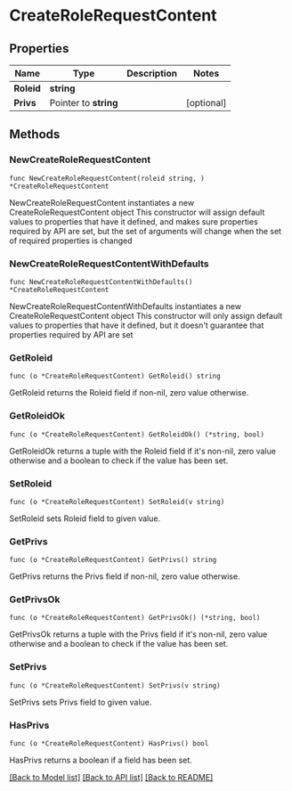 # CreateRoleRequestContent

## Properties

Name | Type | Description | Notes
------------ | ------------- | ------------- | -------------
**Roleid** | **string** |  | 
**Privs** | Pointer to **string** |  | [optional] 

## Methods

### NewCreateRoleRequestContent

`func NewCreateRoleRequestContent(roleid string, ) *CreateRoleRequestContent`

NewCreateRoleRequestContent instantiates a new CreateRoleRequestContent object
This constructor will assign default values to properties that have it defined,
and makes sure properties required by API are set, but the set of arguments
will change when the set of required properties is changed

### NewCreateRoleRequestContentWithDefaults

`func NewCreateRoleRequestContentWithDefaults() *CreateRoleRequestContent`

NewCreateRoleRequestContentWithDefaults instantiates a new CreateRoleRequestContent object
This constructor will only assign default values to properties that have it defined,
but it doesn't guarantee that properties required by API are set

### GetRoleid

`func (o *CreateRoleRequestContent) GetRoleid() string`

GetRoleid returns the Roleid field if non-nil, zero value otherwise.

### GetRoleidOk

`func (o *CreateRoleRequestContent) GetRoleidOk() (*string, bool)`

GetRoleidOk returns a tuple with the Roleid field if it's non-nil, zero value otherwise
and a boolean to check if the value has been set.

### SetRoleid

`func (o *CreateRoleRequestContent) SetRoleid(v string)`

SetRoleid sets Roleid field to given value.


### GetPrivs

`func (o *CreateRoleRequestContent) GetPrivs() string`

GetPrivs returns the Privs field if non-nil, zero value otherwise.

### GetPrivsOk

`func (o *CreateRoleRequestContent) GetPrivsOk() (*string, bool)`

GetPrivsOk returns a tuple with the Privs field if it's non-nil, zero value otherwise
and a boolean to check if the value has been set.

### SetPrivs

`func (o *CreateRoleRequestContent) SetPrivs(v string)`

SetPrivs sets Privs field to given value.

### HasPrivs

`func (o *CreateRoleRequestContent) HasPrivs() bool`

HasPrivs returns a boolean if a field has been set.


[[Back to Model list]](../README.md#documentation-for-models) [[Back to API list]](../README.md#documentation-for-api-endpoints) [[Back to README]](../README.md)



